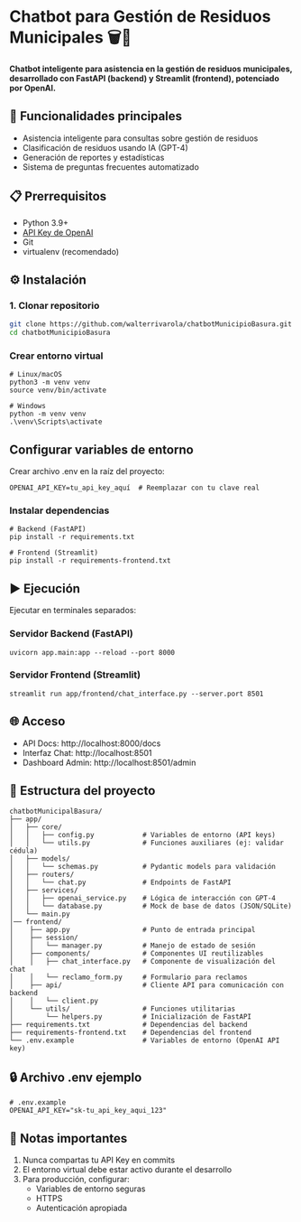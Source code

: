 # Chatbot para Gestión de Residuos Municipales 🗑️🤖

**Chatbot inteligente para asistencia en la gestión de residuos municipales, desarrollado con FastAPI (backend) y Streamlit (frontend), potenciado por OpenAI.**

## 🚀 Funcionalidades principales
- Asistencia inteligente para consultas sobre gestión de residuos
- Clasificación de residuos usando IA (GPT-4)
- Generación de reportes y estadísticas
- Sistema de preguntas frecuentes automatizado

## 📋 Prerrequisitos
- Python 3.9+
- [API Key de OpenAI](https://platform.openai.com/api-keys)
- Git
- virtualenv (recomendado)

## ⚙️ Instalación

### 1. Clonar repositorio
```bash
git clone https://github.com/walterrivarola/chatbotMunicipioBasura.git
cd chatbotMunicipioBasura
```

### Crear entorno virtual
```
# Linux/macOS
python3 -m venv venv
source venv/bin/activate

# Windows
python -m venv venv
.\venv\Scripts\activate
```

## Configurar variables de entorno
Crear archivo .env en la raíz del proyecto:
```
OPENAI_API_KEY=tu_api_key_aquí  # Reemplazar con tu clave real
```

### Instalar dependencias
```
# Backend (FastAPI)
pip install -r requirements.txt

# Frontend (Streamlit)
pip install -r requirements-frontend.txt
```

## ▶️ Ejecución
Ejecutar en terminales separados:
### Servidor Backend (FastAPI)
```
uvicorn app.main:app --reload --port 8000
```
### Servidor Frontend (Streamlit)
```
streamlit run app/frontend/chat_interface.py --server.port 8501
```

## 🌐 Acceso
* API Docs: http://localhost:8000/docs
* Interfaz Chat: http://localhost:8501
* Dashboard Admin: http://localhost:8501/admin

## 🔧 Estructura del proyecto
```
chatbotMunicipalBasura/
├── app/
│   ├── core/
│   │   ├── config.py            # Variables de entorno (API keys)
│   │   └── utils.py             # Funciones auxiliares (ej: validar cédula)
│   ├── models/
│   │   └── schemas.py           # Pydantic models para validación
│   ├── routers/
│   │   └── chat.py              # Endpoints de FastAPI
│   ├── services/
│   │   ├── openai_service.py    # Lógica de interacción con GPT-4
│   │   └── database.py          # Mock de base de datos (JSON/SQLite)
│   └── main.py
│── frontend/
│    ├── app.py                  # Punto de entrada principal
│    ├── session/                
│    │   └── manager.py          # Manejo de estado de sesión
│    ├── components/             # Componentes UI reutilizables
│    │   ├── chat_interface.py   # Componente de visualización del chat
│    │   └── reclamo_form.py     # Formulario para reclamos
│    ├── api/                    # Cliente API para comunicación con backend
│    │   └── client.py          
│    └── utils/                  # Funciones utilitarias
│        └── helpers.py          # Inicialización de FastAPI
├── requirements.txt             # Dependencias del backend
├── requirements-frontend.txt    # Dependencias del frontend
└── .env.example                 # Variables de entorno (OpenAI API key)
```

## 🔒 Archivo .env ejemplo
```
# .env.example
OPENAI_API_KEY="sk-tu_api_key_aqui_123"
```

## 📌 Notas importantes
1. Nunca compartas tu API Key en commits
2. El entorno virtual debe estar activo durante el desarrollo
3. Para producción, configurar:
    * Variables de entorno seguras
    * HTTPS
    * Autenticación apropiada